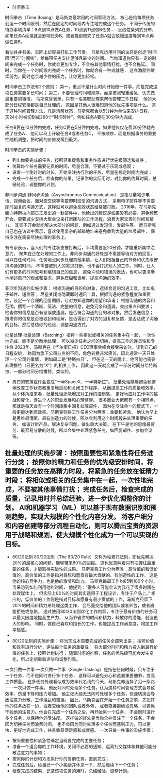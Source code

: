 


- 时间拳击

时间拳击（Time Boxing）是马斯克最常用的时间管理方法，
核心是给每项任务创造一个时间限制，然后在固定的时间段内专注地完成这个任务。
不同于传统的待办事项清单：8点到10点做A任务，10点到11点做B任务……呈线性条列式分布，
如果任务A延误就会影响任务B，或者提前做完了任务A就会放慢速度等到10点再做任务B。

看似井井有条，实际上却容易打乱工作节奏。
马斯克运用时间的诀窍是创造“时间限”而非“时间线”，给每项任务安排足够且最少的时间。
当你知道你只有一定的时间来完成一个任务时，你就会更加专注，不会被其他事情打扰，也不会拖延。
同时，当你在一个时间段内完成一个任务时，你就会有一种成就感，
这会激励你继续努力，同时也会减少你的压力，让你更加轻松。

时间拳击工作法有2个原则：
第一，重点不是什么时间开始做一件事，而是完成这项任务需要多长时间；
第二，不要管理时间和顺序，而是按照轻重缓急，优先做最重要的事情。
马斯克曾表示，只有一名兼职助理来帮他管理工作日程，
他的大部分日程安排都是自己处理的，
原因是其他人很难知道他的优先事项是什么。
基于这种时间管理方法，凡是清醒状态，马斯克都会以5分钟为单位来安排日程，
一天24小时被切割成288个“时间碎片”。例如任务A要在30分钟内完成，

任务B要在10分钟内完成，任务C要在5分钟内完成，如果他仅仅花费20分钟就完成了任务A，
他可以马上开展任务B或者任务C，
不按顺序，而是根据事务的重要性随机调整，把时间的价值发挥到最大。

时间拳击的实施步骤：
- 列出你要完成的任务，按照轻重缓急和事务性质进行优先级筛选和排序；
- 估算每个任务需要花费的时间，尽量合理，不要过于乐观或悲观；
- 设置一个倒计时的时长，开始专注执行你的任务，尽量在规定时间内完成；
- 完成一个任务后，检查你的结果，记录你的实际用时，对比你的估算时间，总结经验，调整你的计划。

非同步沟通
非同步沟通（Asynchronous Communication）
是指尽量减少电话、视频会议、面对面交谈等需要即时回复的沟通方式，
采用电子邮件等不需要即时回复的沟通方式，这样就可以避免高效状态经常被打断。
2016年，在马斯克面向特斯拉内部员工发出的一封邮件中，他给出的建议是如果没有必要，避免频繁开会，更要减少安排大型会议来打断团队的工作流程，浪费大家宝贵的时间和精力。
其实不开会就能解决大部分的问题，例如通过发短信、发邮件等。
而马斯克自己也在访谈中表示，喜欢使用复杂的邮箱地址来避免收到大量的垃圾邮件，
保持专注在需要尽快处理的事务上。

有专家表示，当人们的专注状态被打断后，平均需要近20分钟，才能重新集中注意力，
聚焦在正在处理的工作上。非同步沟通的好处是不需要等待对方的回复，
可以在任何时间、任何地点同步处理其他事情，让人们根据自己的节奏和优先级安排沟通的时间，
不需要被别人的需求打断，也不会打扰别人的工作。同时，让人们有更多的时间思考和编辑自己的信息，
避免冲动和错误的表达，也可以更清晰地阐述自己的观点和要求，避免模糊和误解，提高沟通的效率。

非同步沟通的实施步骤：
根据沟通的目的和对象，选择合适的沟通工具，比如电子邮件、短信等；
尽量关闭或隐藏即时通讯工具，根据沟通的紧急程度和重要性，设定一个合理的回复期限，让对方知道你的期望和承诺；
根据沟通的内容和范围，撰写一个清晰、简洁、完整的信息，避免冗余和遗漏，突出重点和要求；
检查你的信息是否有错误或遗漏，是否符合沟通的目的和对象，然后发送信息；
跟进你的信息是否被收到和理解，是否得到了对方的回复和反馈，是否达成了沟通的目标，然后总结你的经验，调整沟通方式。

批量处理
批量处理（Batching）指将一些相似或相关的任务集中在一起，一次性地完成，而不是分散地处理，
可以减少任务之间的切换，提高工作的连贯性和专注性
2023年，马斯克在《华尔街日报》CEO理事会峰会接受采访时，谈到自己的日程安排，
称因为旗下公司业务的不同，角色转换非常痛苦，因此通常一天只处理一个公司的事情，
例如周二是“特斯拉日”，
但在这一天的晚上，他可能也需要处理推特（已更名为“X”）的相关工作，
因此这一天就变成了一部分时间分给特斯拉、一部分时间分给推特。类似的，
- 周四的安排或许会变成“一半SpaceX、一半特斯拉”。
批量处理能够避免频繁地改变工作状态和重复地启动和关闭工作程序，
从而提高工作的质量和效率。从个体角度来看，批量处理还能增加对工作的控制感，
更好地应对工作中的挑战和变化，促进个人的职业发展和心理健康。
很多商业大佬都有一个相同点，那就是每天会有一个时间段集中回复处理邮件，
因为在专注单一的模式下，一般更能达到高效率。马斯克则将工作任务分为两类：重要和紧急。
他认为早上是思维最清晰、最有创造力的时候，所以会利用这个时间段来处理重要的任务，
如设计新产品、解决复杂问题、做出重大决策。
在下午是他的思维最疲劳、最容易分散的时候，所以会集中处理紧急任务，如回复邮件、参加会议等。

批量处理的实施步骤：
按照重要性和紧急性将任务进行分类；
按照你的精力和任务的优先级安排时间，将重要的任务放在高精力时段，将紧急的任务放在低精力时段；
将相似或相关的任务集中在一起，一次性地完成，不要被其他事情打扰；
完成任务后，检查完成的质量，记录用时并总结经验，进一步优化调整你的计划。
AI和机器学习（ML）可以基于现有数据识别和预测趋势，实现大规模的个性化内容分发。
将客户细分和内容创建等部分流程自动化，则可以腾出宝贵的资源用于战略和规划，使大规模个性化成为一个可以实现的目标。
-
- 80/20法则
80/20法则（The 80/20 Rule）又称为帕累托法则，即优先解决20%的最核心的问题，能够带来80%的回报。
这也就意味着只有把握住最重要的任务，才能取得突破性的成果。
马斯克将工作分为两类：高价值的和低价值的，高价值的工作是指对目标和愿景有最大贡献的、有创造性的工作，
这是他的核心竞争力，也是他的激情和动力。
马斯克每周工作约85到100个小时，当采访到如何利用他的时间，
他提到：“很多人可能会认为我花了很多时间在处理媒体上，
但实际上80%的时间其实适用于工程设计，专注于产品上。”
相应的，低价值的工作则是指对目标和愿景有最小贡献的工作，马斯克只留下20%的时间和精力来处理这类工作，
会尽量交给他的团队或者外包，或者直接拒绝或忽略。
通过使用80/20法则优化工作内容，专注于最有价值的任务可以最大限度地提高生产力，
从而节省你的时间和精力，释放你的潜能，创造更大的影响。
同时，做自己喜欢和擅长的工作，也能提高工作满意度，增加工作幸福感。
-
- 80/20法则的实施步骤：
将当天或本周要完成的任务全部列出来；
按照价值和效率进行分析，评估每个任务的重要性；
将大部分时间和精力投入到最有价值的任务上，按照计划执行；
随着时间的推移，任务的优先级可能会发生变化，所以定期重新评估和调整列表。

一次只做一件事
一次只做一件事（Single-Tasking）是指在任何时候，只专注于一个任务，而不是同时进行多个任务，
这样可以避免分心和遗漏重要细节，提高工作质量。
在多任务处理看似成为效率代名词的今天，马斯克却选择了另一条路——一次只做一件事。
他反对同时处理多个任务，认为这种时间管理方式会导致效率、质量下降和压力增加。
他主张大脑无法同时处理多个任务，快速切换会导致注意力分散、工作混乱和错误。
因此，马斯克会在开始一个任务之前，先把其他的任务放在一边，或者交给他的团队或者外包，
或者直接拒绝或忽略，以避免干扰他的注意力。他会在完成一个任务之后，再开始另一个任务，
不会同时进行多个任务，以保持他的专注度。
这样做的好处是当你全神贯注于一个任务，不会因为切换任务而浪费时间，
也不会因为同时处理多个任务而感到压力，可以更快、更好地完成工作，并且收获满足感和成就感。
一次只做一件事的实施步骤：
- 按照重要性和紧急性确定当前要完成的主要任务；
- 准备一个适合你的工作环境，关闭不必要的通知、远离社交媒体和其他可能分散注意力的事物；
- 按照你的计划和方法执行你的当前任务，直到完成；
- 完成任务后，给自己一个小奖励并休息一下，然后继续下一个任务；
- 检查完成的结果，记录该项任务的用时，总结经验，调整计划。
